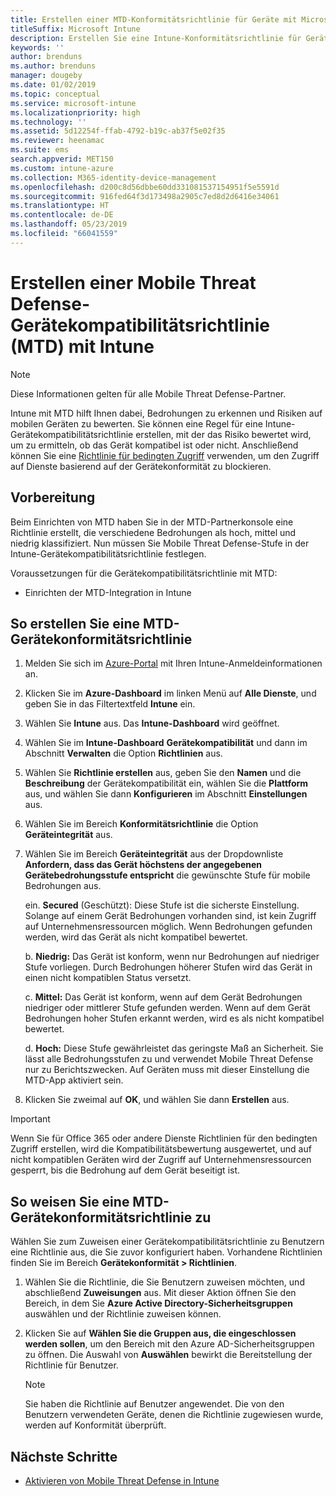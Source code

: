 ```yaml
---
title: Erstellen einer MTD-Konformitätsrichtlinie für Geräte mit Microsoft Intune
titleSuffix: Microsoft Intune
description: Erstellen Sie eine Intune-Konformitätsrichtlinie für Geräte, die die Bedrohungsstufen Ihres MTD-Partners verwendet, um zu ermitteln, ob ein mobiles Gerät auf Unternehmensressourcen zugreifen darf.
keywords: ''
author: brenduns
ms.author: brenduns
manager: dougeby
ms.date: 01/02/2019
ms.topic: conceptual
ms.service: microsoft-intune
ms.localizationpriority: high
ms.technology: ''
ms.assetid: 5d12254f-ffab-4792-b19c-ab37f5e02f35
ms.reviewer: heenamac
ms.suite: ems
search.appverid: MET150
ms.custom: intune-azure
ms.collection: M365-identity-device-management
ms.openlocfilehash: d200c8d56dbbe60dd331081537154951f5e5591d
ms.sourcegitcommit: 916fed64f3d173498a2905c7ed8d2d6416e34061
ms.translationtype: HT
ms.contentlocale: de-DE
ms.lasthandoff: 05/23/2019
ms.locfileid: "66041559"
---
```

# <a name="create-mobile-threat-defense-mtd-device-compliance-policy-with-intune"></a>Erstellen einer Mobile Threat Defense-Gerätekompatibilitätsrichtlinie (MTD) mit Intune

> [!NOTE] 
> Diese Informationen gelten für alle Mobile Threat Defense-Partner.

Intune mit MTD hilft Ihnen dabei, Bedrohungen zu erkennen und Risiken auf mobilen Geräten zu bewerten. Sie können eine Regel für eine Intune-Gerätekompatibilitätsrichtlinie erstellen, mit der das Risiko bewertet wird, um zu ermitteln, ob das Gerät kompatibel ist oder nicht. Anschließend können Sie eine [Richtlinie für bedingten Zugriff](create-conditional-access-intune.md) verwenden, um den Zugriff auf Dienste basierend auf der Gerätekonformität zu blockieren.

## <a name="before-you-begin"></a>Vorbereitung

Beim Einrichten von MTD haben Sie in der MTD-Partnerkonsole eine Richtlinie erstellt, die verschiedene Bedrohungen als hoch, mittel und niedrig klassifiziert. Nun müssen Sie Mobile Threat Defense-Stufe in der Intune-Gerätekompatibilitätsrichtlinie festlegen.

Voraussetzungen für die Gerätekompatibilitätsrichtlinie mit MTD:

-   Einrichten der MTD-Integration in Intune

## <a name="to-create-an-mtd-device-compliance-policy"></a>So erstellen Sie eine MTD-Gerätekonformitätsrichtlinie

1.  Melden Sie sich im [Azure-Portal](https://portal.azure.com/) mit Ihren Intune-Anmeldeinformationen an.

2.  Klicken Sie im **Azure-Dashboard** im linken Menü auf **Alle Dienste**, und geben Sie in das Filtertextfeld **Intune** ein.

3.  Wählen Sie **Intune** aus. Das **Intune-Dashboard** wird geöffnet.

4. Wählen Sie im **Intune-Dashboard** **Gerätekompatibilität** und dann im Abschnitt **Verwalten** die Option **Richtlinien** aus.

5.  Wählen Sie **Richtlinie erstellen** aus, geben Sie den **Namen** und die **Beschreibung** der Gerätekompatibilität ein, wählen Sie die **Plattform** aus, und wählen Sie dann **Konfigurieren** im Abschnitt **Einstellungen** aus.

6.  Wählen Sie im Bereich **Konformitätsrichtlinie** die Option **Geräteintegrität** aus.

7.  Wählen Sie im Bereich **Geräteintegrität** aus der Dropdownliste **Anfordern, dass das Gerät höchstens der angegebenen Gerätebedrohungsstufe entspricht** die gewünschte Stufe für mobile Bedrohungen aus.

    ein.  **Secured** (Geschützt): Diese Stufe ist die sicherste Einstellung. Solange auf einem Gerät Bedrohungen vorhanden sind, ist kein Zugriff auf Unternehmensressourcen möglich. Wenn Bedrohungen gefunden werden, wird das Gerät als nicht kompatibel bewertet.

    b.  **Niedrig:** Das Gerät ist konform, wenn nur Bedrohungen auf niedriger Stufe vorliegen. Durch Bedrohungen höherer Stufen wird das Gerät in einen nicht kompatiblen Status versetzt.

    c.  **Mittel:** Das Gerät ist konform, wenn auf dem Gerät Bedrohungen niedriger oder mittlerer Stufe gefunden werden. Wenn auf dem Gerät Bedrohungen hoher Stufen erkannt werden, wird es als nicht kompatibel bewertet.

    d.  **Hoch:** Diese Stufe gewährleistet das geringste Maß an Sicherheit. Sie lässt alle Bedrohungsstufen zu und verwendet Mobile Threat Defense nur zu Berichtszwecken. Auf Geräten muss mit dieser Einstellung die MTD-App aktiviert sein.

8.  Klicken Sie zweimal auf **OK**, und wählen Sie dann **Erstellen** aus.

> [!IMPORTANT]
> Wenn Sie für Office 365 oder andere Dienste Richtlinien für den bedingten Zugriff erstellen, wird die Kompatibilitätsbewertung ausgewertet, und auf nicht kompatiblen Geräten wird der Zugriff auf Unternehmensressourcen gesperrt, bis die Bedrohung auf dem Gerät beseitigt ist.

## <a name="to-assign-an-mtd-device-compliance-policy"></a>So weisen Sie eine MTD-Gerätekonformitätsrichtlinie zu

Wählen Sie zum Zuweisen einer Gerätekompatibilitätsrichtlinie zu Benutzern eine Richtlinie aus, die Sie zuvor konfiguriert haben. Vorhandene Richtlinien finden Sie im Bereich **Gerätekonformität > Richtlinien**.

1. Wählen Sie die Richtlinie, die Sie Benutzern zuweisen möchten, und abschließend **Zuweisungen** aus. Mit dieser Aktion öffnen Sie den Bereich, in dem Sie **Azure Active Directory-Sicherheitsgruppen** auswählen und der Richtlinie zuweisen können.

2. Klicken Sie auf **Wählen Sie die Gruppen aus, die eingeschlossen werden sollen**, um den Bereich mit den Azure AD-Sicherheitsgruppen zu öffnen.  Die Auswahl von **Auswählen** bewirkt die Bereitstellung der Richtlinie für Benutzer.

    > [!NOTE] 
    > Sie haben die Richtlinie auf Benutzer angewendet. Die von den Benutzern verwendeten Geräte, denen die Richtlinie zugewiesen wurde, werden auf Konformität überprüft.

## <a name="next-steps"></a>Nächste Schritte

- [Aktivieren von Mobile Threat Defense in Intune](mtd-connector-enable.md)
